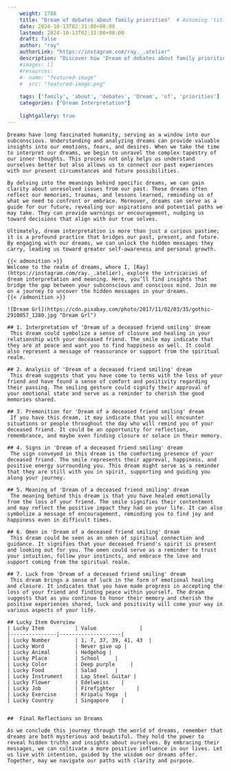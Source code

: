 ```yaml
---
    weight: 1788
    title: "Dream of debates about family priorities"  # Assuming 'title' column exists
    date: 2024-10-13T02:31:00+08:00
    lastmod: 2024-10-13T02:31:00+08:00
    draft: false
    author: "ray"
    authorLink: "https://instagram.com/ray._.atelier"
    description: "Discover how 'Dream of debates about family priorities' can interpret your future and uncover its significant meanings in your life."
    #images: []
    #resources:
    #- name: "featured-image"
    #  src: "featured-image.png"
    
    tags: ['family', 'about', 'debates', 'Dream', 'of', 'priorities']
    categories: ["Dream Interpretation"]
    
    lightgallery: true
---
```

    
    Dreams have long fascinated humanity, serving as a window into our subconscious. Understanding and analyzing dreams can provide valuable insights into our emotions, fears, and desires. When we take the time to interpret our dreams, we begin to unravel the complex tapestry of our inner thoughts. This process not only helps us understand ourselves better but also allows us to connect our past experiences with our present circumstances and future possibilities.
    
    By delving into the meanings behind specific dreams, we can gain clarity about unresolved issues from our past. These dreams often reflect our memories, traumas, and lessons learned, reminding us of what we need to confront or embrace. Moreover, dreams can serve as a guide for our future, revealing our aspirations and potential paths we may take. They can provide warnings or encouragement, nudging us toward decisions that align with our true selves.
    
    Ultimately, dream interpretation is more than just a curious pastime; it is a profound practice that bridges our past, present, and future. By engaging with our dreams, we can unlock the hidden messages they carry, leading us toward greater self-awareness and personal growth.
    
    {{< admonition >}}
    Welcome to the realm of dreams, where I, [Ray](https://instagram.com/ray._.atelier), explore the intricacies of dream interpretation and meaning. Here, you’ll find insights that bridge the gap between your subconscious and conscious mind. Join me on a journey to uncover the hidden messages in your dreams.
    {{< /admonition >}}
    
    ![Dream Grl](https://cdn.pixabay.com/photo/2017/11/02/03/35/gothic-2910057_1280.jpg "Dream Grl")
    
    ## 1. Interpretation of 'Dream of a deceased friend smiling' dream
     This dream could symbolize a sense of closure and healing in your relationship with your deceased friend. The smile may indicate that they are at peace and want you to find happiness as well. It could also represent a message of reassurance or support from the spiritual realm.
    
    ## 2. Analysis of 'Dream of a deceased friend smiling' dream
     This dream suggests that you have come to terms with the loss of your friend and have found a sense of comfort and positivity regarding their passing. The smiling gesture could signify their approval of your emotional state and serve as a reminder to cherish the good memories shared.
    
    ## 3. Premonition for 'Dream of a deceased friend smiling' dream
     If you have this dream, it may indicate that you will encounter situations or people throughout the day who will remind you of your deceased friend. It could be an opportunity for reflection, remembrance, and maybe even finding closure or solace in their memory.
    
    ## 4. Signs in 'Dream of a deceased friend smiling' dream
     The sign conveyed in this dream is the comforting presence of your deceased friend. The smile represents their approval, happiness, and positive energy surrounding you. This dream might serve as a reminder that they are still with you in spirit, supporting and guiding you along your journey.
    
    ## 5. Meaning of 'Dream of a deceased friend smiling' dream
     The meaning behind this dream is that you have healed emotionally from the loss of your friend. The smile signifies their contentment and may reflect the positive impact they had on your life. It can also symbolize a message of encouragement, reminding you to find joy and happiness even in difficult times.
    
    ## 6. Omen in 'Dream of a deceased friend smiling' dream
     This dream could be seen as an omen of spiritual connection and guidance. It signifies that your deceased friend's spirit is present and looking out for you. The omen could serve as a reminder to trust your intuition, follow your instincts, and embrace the love and support coming from the spiritual realm.
    
    ## 7. Luck from 'Dream of a deceased friend smiling' dream
     This dream brings a sense of luck in the form of emotional healing and closure. It indicates that you have made progress in accepting the loss of your friend and finding peace within yourself. The dream suggests that as you continue to honor their memory and cherish the positive experiences shared, luck and positivity will come your way in various aspects of your life.
    
    ## Lucky Item Overview
    | Lucky Item          | Value              |
    |---------------|--------------------|
    | Lucky Number        | 1, 7, 37, 39, 41, 43  |
    | Lucky Word          | Never give up |
    | Lucky Animal        | Hedgehog |
    | Lucky Place         | School     |
    | Lucky Color         | Deep purple     |
    | Lucky Food          | Salad      |
    | Lucky Instrument    | Lap Steel Guitar |
    | Lucky Flower        | Edelweiss    |
    | Lucky Job           | Firefighter       |
    | Lucky Exercise      | Kripalu Yoga  |
    | Lucky Country       | Singapore    |
    
    
    ##  Final Reflections on Dreams
    
    As we conclude this journey through the world of dreams, remember that dreams are both mysterious and beautiful. They hold the power to reveal hidden truths and insights about ourselves. By embracing their messages, we can cultivate a more positive influence in our lives. Let us live with intention, guided by the wisdom our dreams offer. Together, may we navigate our paths with clarity and purpose.
    